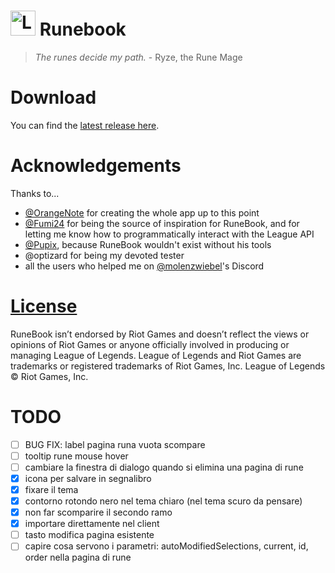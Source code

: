# <img src="https://raw.githubusercontent.com/Soundofdarkness/Runebook/master/img/logo.png" width="40" height="40" alt="Logo"> Runebook

> _The runes decide my path._ - Ryze, the Rune Mage

# Download

You can find the [latest release here](https://github.com/Soundofdarkness/RuneBook/releases/latest).

# Acknowledgements

Thanks to...

- [@OrangeNote](https://github.com/OrangeNote) for creating the whole app up to this point
- [@Fumi24](https://github.com/Fumi24) for being the source of inspiration for RuneBook, and for letting me know how to programmatically interact with the League API
- [@Pupix](https://github.com/Pupix), because RuneBook wouldn't exist without his tools
- @optizard for being my devoted tester
- all the users who helped me on [@molenzwiebel](https://github.com/molenzwiebel)'s Discord

# [License](https://github.com/Soundofdarkness/RuneBook/tree/master/LICENSE)

RuneBook isn’t endorsed by Riot Games and doesn’t reflect the views or opinions of Riot Games or anyone officially involved in producing or managing League of Legends. League of Legends and Riot Games are trademarks or registered trademarks of Riot Games, Inc. League of Legends © Riot Games, Inc.

# TODO

- [ ] BUG FIX: label pagina runa vuota scompare
- [ ] tooltip rune mouse hover
- [ ] cambiare la finestra di dialogo quando si elimina una pagina di rune
- [x] icona per salvare in segnalibro
- [x] fixare il tema
- [x] contorno rotondo nero nel tema chiaro (nel tema scuro da pensare)
- [x] non far scomparire il secondo ramo
- [x] importare direttamente nel client
- [ ] tasto modifica pagina esistente
- [ ] capire cosa servono i parametri: autoModifiedSelections, current, id, order nella pagina di rune
